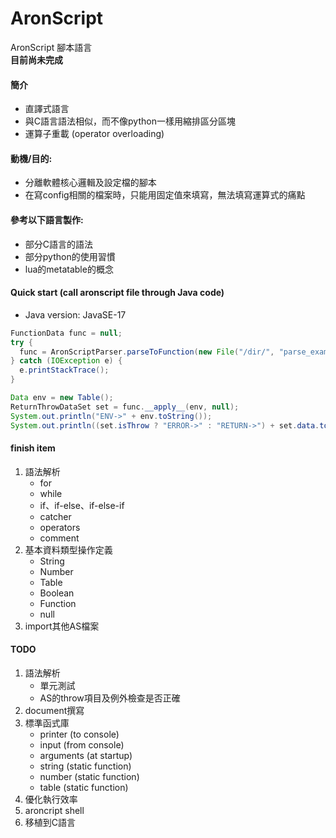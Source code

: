 AronScript
================
AronScript 腳本語言
<br/><strong>目前尚未完成</strong>

#### 簡介
* 直譯式語言
* 與C語言語法相似，而不像python一樣用縮排區分區塊
* 運算子重載 (operator overloading)

#### 動機/目的:
* 分離軟體核心邏輯及設定檔的腳本
* 在寫config相關的檔案時，只能用固定值來填寫，無法填寫運算式的痛點

#### 參考以下語言製作:
* 部分C語言的語法
* 部分python的使用習慣
* lua的metatable的概念

#### Quick start (call aronscript file through Java code)
* Java version: JavaSE-17
```java
FunctionData func = null;
try {
  func = AronScriptParser.parseToFunction(new File("/dir/", "parse_example_1.as"));
} catch (IOException e) {
  e.printStackTrace();
}

Data env = new Table();
ReturnThrowDataSet set = func.__apply__(env, null);
System.out.println("ENV->" + env.toString());
System.out.println((set.isThrow ? "ERROR->" : "RETURN->") + set.data.toString());
```

#### finish item
1. 語法解析
   * for
   * while
   * if、if-else、if-else-if
   * catcher
   * operators
   * comment
2. 基本資料類型操作定義
   * String
   * Number
   * Table
   * Boolean
   * Function
   * null
3. import其他AS檔案

#### TODO
1. 語法解析
   * 單元測試
   * AS的throw項目及例外檢查是否正確
3. document撰寫
4. 標準函式庫
   * printer (to console)
   * input (from console)
   * arguments (at startup)
   * string (static function)
   * number (static function)
   * table (static function)
5. 優化執行效率
6. aroncript shell
7. 移植到C語言
